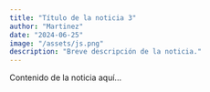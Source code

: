 ```yaml
---
title: "Título de la noticia 3"
author: "Martinez"
date: "2024-06-25"
image: "/assets/js.png"
description: "Breve descripción de la noticia."
---
```

Contenido de la noticia aquí...
